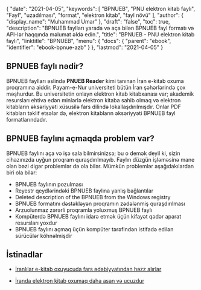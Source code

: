 {
  "date": "2021-04-05",
  "keywords": [
"BPNUEB",
"PNU elektron kitab faylı",
"Fayl",
"uzadılması",
"format",
"elektron kitab",
"fayl növü"
],
  "author": {
    "display_name": "Muhammad Umar"
},
  "draft": "false",
  "toc": true,
  "description": "BPNUEB faylları yarada və aça bilən BPNUEB fayl formatı və API-lər haqqında məlumat əldə edin.",
  "title": "BPNUEB - PNU elektron kitab faylı",
  "linktitle": "BPNUEB",
  "menu": {
    "docs": {
      "parent": "ebook",
      "identifier": "ebook-bpnue-azb"
}
},
  "lastmod": "2021-04-05"
}

## BPNUEB faylı nədir?

BPNUEB faylları əslində **PNUEB Reader** kimi tanınan İran e-kitab oxuma proqramına aiddir. Payam-e-Nur universiteti bütün İran şəhərlərində çox məşhurdur. Bu universitetin onlayn elektron kitab kitabxanası var; akademik resursları ehtiva edən minlərlə elektron kitaba sahib olmaq və elektron kitabların əksəriyyəti xüsusilə fars dilində lokallaşdırılmışdır. Onlar PDF kitabları təklif etsələr də, elektron kitabların əksəriyyəti BPNUEB fayl formatlarındadır.

## BPNUEB faylını açmaqda problem var? ##

BPNUEB faylını aça və işə sala bilmirsinizsə; bu o demək deyil ki, sizin cihazınızda uyğun proqram quraşdırılmayıb. Faylın düzgün işləməsinə mane olan bəzi digər problemlər də ola bilər. Mümkün problemlər aşağıdakılardan biri ola bilər:

- BPNUEB faylının pozulması
- Reyestr qeydlərindəki BPNUEB faylına yanlış bağlantılar
- Deleted description of the BPNUEB from the Windows registry
- BPNUEB formatını dəstəkləyən proqramın zədələnmiş quraşdırılması
- Arzuolunmaz zərərli proqramla yoluxmuş BPNUEB faylı
- Kompüterdə BPNUEB faylını idarə etmək üçün kifayət qədər aparat resursları yoxdur
- BPNUEB faylını açmaq üçün kompüter tərəfindən istifadə edilən sürücülər köhnəlmişdir

## İstinadlar

* [İranlılar e-kitab oxuyucuda fars ədəbiyyatından həzz alırlar](https://www.tehrantimes.com/news/423108/Iranians-enjoy-Persian-literature-on-e-book-reader)

* [İranda elektron kitab oxumaq daha asan və ucuzdur](https://financialtribune.com/articles/sci-tech/80138/ebook-reading-made-easier-cheaper-in-iran)




